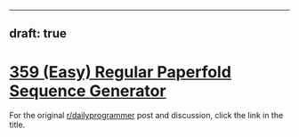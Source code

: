 ---
draft: true
----

# [359 (Easy) Regular Paperfold Sequence Generator](https://www.reddit.com/r/dailyprogrammer/comments/8g0iil/20180430_challenge_359_easy_regular_paperfold/)

For the original [r/dailyprogrammer](https://www.reddit.com/r/dailyprogrammer/) post and discussion, click the link in the title.

